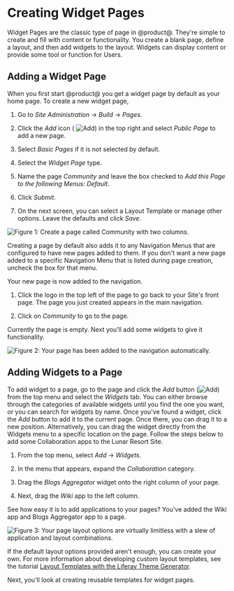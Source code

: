 # Creating Widget Pages [](id=creating-widget-pages)

Widget Pages are the classic type of page in @product@. They're simple to create
and fill with content or functionality. You create a blank page, define
a layout, and then add widgets to the layout. Widgets can display content or
provide some tool or function for Users.

## Adding a Widget Page [](id=adding-a-widget-page)

When you first start @product@ you get a widget page by default as your home
page. To create a new widget page,

1.  Go to *Site Administration* &rarr; *Build* &rarr; *Pages*.

2.  Click the *Add* icon (
    ![Add](../../../../../../images/icon-add.png)) in the top right and select 
    *Public Page* to add a new page.
 
3.  Select *Basic Pages* if it is not selected by default.

4.  Select the *Widget Page* type. 

5.  Name the page *Community* and leave the box checked to *Add this Page to the
    following Menus: Default*.
 
6.  Click *Submit*.
 
7.  On the next screen, you can select a Layout Template or manage other 
    options. Leave the defaults and click *Save*.

![Figure 1: Create a page called *Community* with two columns.](../../../../../../images/creating-community-page.png)

Creating a page by default also adds it to any Navigation Menus that are 
configured to have new pages added to them. If you don't want a new page added 
to a specific Navigation Menu that is listed during page creation, uncheck the 
box for that menu.

Your new page is now added to the navigation.

1.  Click the logo in the top left of the page to go back to your Site's front
    page. The page you just created appears in the main navigation.
 
2.  Click on *Community* to go to the page.

Currently the page is empty. Next you'll add some widgets to give it functionality.

![Figure 2: Your page has been added to the navigation automatically.](../../../../../../images/community-page-created.png)


## Adding Widgets to a Page [](id=adding-widgets-to-a-page)

To add widget to a page, go to the page and click the *Add* button 
(![Add](../../../../../../images/icon-control-menu-add.png)) 
from the top menu and select the *Widgets* tab. You can either browse
through the categories of available widgets until you find the one you want, or 
you can search for widgets by name. Once you've found a widget, click the 
*Add* button to add it to the current page. Once there, you can drag it to a 
new position. Alternatively, you can drag the widget directly from the Widgets 
menu to a specific location on the page. Follow the steps below to add some
Collaboration apps to the Lunar Resort Site.

1.  From the top menu, select *Add* &rarr; *Widgets*.

2.  In the menu that appears, expand the *Collaboration* category.

3.  Drag the *Blogs Aggregator* widget onto the right column of your page.

4.  Next, drag the *Wiki* app to the left column.

See how easy it is to add applications to your pages? You've added the Wiki
app and Blogs Aggregator app to a page. 

![Figure 3: Your page layout options are virtually limitless with a slew of application and layout combinations.](../../../../../../images/app-layout-design.png)

If the default layout options provided aren't enough, you can create your own.
For more information about developing custom layout templates, see the tutorial
[Layout Templates with the Liferay Theme Generator](/develop/tutorials/-/knowledge_base/7-1/creating-layout-templates-with-the-themes-generator). 

Next, you'll look at creating reusable templates for widget pages.
